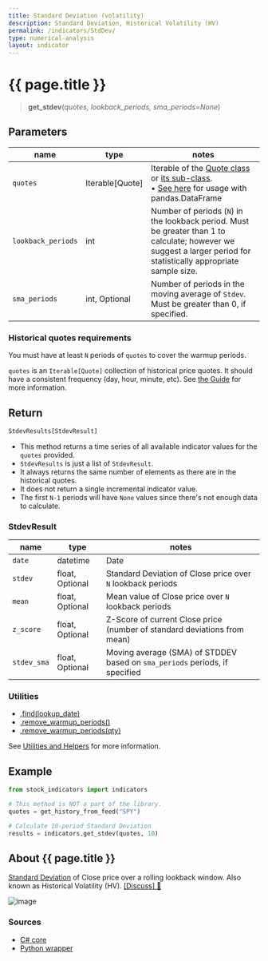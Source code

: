 ```yaml
---
title: Standard Deviation (volatility)
description: Standard Deviation, Historical Volatility (HV)
permalink: /indicators/StdDev/
type: numerical-analysis
layout: indicator
---
```


# {{ page.title }}

><span class="indicator-syntax">**get_stdev**(*quotes, lookback_periods, sma_periods=None*)</span>

## Parameters

| name | type | notes
| -- |-- |--
| `quotes` | Iterable[Quote] | Iterable of the [Quote class]({{site.baseurl}}/guide/#historical-quotes) or [its sub-class]({{site.baseurl}}/guide/#using-custom-quote-classes). <br><span class='qna-dataframe'> • [See here]({{site.baseurl}}/guide/#using-pandasdataframe) for usage with pandas.DataFrame</span>
| `lookback_periods` | int | Number of periods (`N`) in the lookback period.  Must be greater than 1 to calculate; however we suggest a larger period for statistically appropriate sample size.
| `sma_periods` | int, Optional | Number of periods in the moving average of `Stdev`.  Must be greater than 0, if specified.

### Historical quotes requirements

You must have at least `N` periods of `quotes` to cover the warmup periods.

`quotes` is an `Iterable[Quote]` collection of historical price quotes.  It should have a consistent frequency (day, hour, minute, etc).  See [the Guide]({{site.baseurl}}/guide/#historical-quotes) for more information.

## Return

```python
StdevResults[StdevResult]
```

- This method returns a time series of all available indicator values for the `quotes` provided.
- `StdevResults` is just a list of `StdevResult`.
- It always returns the same number of elements as there are in the historical quotes.
- It does not return a single incremental indicator value.
- The first `N-1` periods will have `None` values since there's not enough data to calculate.

### StdevResult

| name | type | notes
| -- |-- |--
| `date` | datetime | Date
| `stdev` | float, Optional | Standard Deviation of Close price over `N` lookback periods
| `mean` | float, Optional | Mean value of Close price over `N` lookback periods
| `z_score` | float, Optional | Z-Score of current Close price (number of standard deviations from mean)
| `stdev_sma` | float, Optional | Moving average (SMA) of STDDEV based on `sma_periods` periods, if specified

### Utilities

- [.find(lookup_date)]({{site.baseurl}}/utilities#find-indicator-result-by-date)
- [.remove_warmup_periods()]({{site.baseurl}}/utilities#remove-warmup-periods)
- [.remove_warmup_periods(qty)]({{site.baseurl}}/utilities#remove-warmup-periods)

See [Utilities and Helpers]({{site.baseurl}}/utilities#utilities-for-indicator-results) for more information.

## Example

```python
from stock_indicators import indicators

# This method is NOT a part of the library.
quotes = get_history_from_feed("SPY")

# Calculate 10-period Standard Deviation
results = indicators.get_stdev(quotes, 10)
```

## About {{ page.title }}

[Standard Deviation](https://en.wikipedia.org/wiki/Standard_deviation) of Close price over a rolling lookback window.  Also known as Historical Volatility (HV).
[[Discuss] &#128172;]({{site.dotnet.repo}}/discussions/239 "Community discussion about this indicator")

![image]({{site.dotnet.charts}}/StdDev.png)

### Sources

- [C# core]({{site.dotnet.src}}/s-z/StdDev/StdDev.Series.cs)
- [Python wrapper]({{site.python.src}}/stdev.py)

